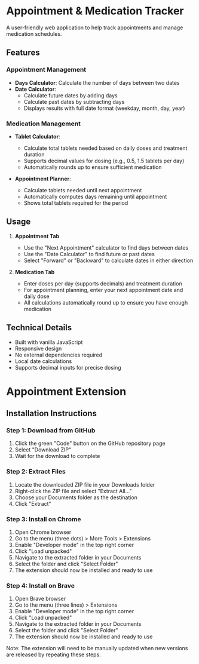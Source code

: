 # Appointment & Medication Tracker

A user-friendly web application to help track appointments and manage medication schedules.

## Features

### Appointment Management
- **Days Calculator**: Calculate the number of days between two dates
- **Date Calculator**: 
  - Calculate future dates by adding days
  - Calculate past dates by subtracting days
  - Displays results with full date format (weekday, month, day, year)

### Medication Management
- **Tablet Calculator**:
  - Calculate total tablets needed based on daily doses and treatment duration
  - Supports decimal values for dosing (e.g., 0.5, 1.5 tablets per day)
  - Automatically rounds up to ensure sufficient medication

- **Appointment Planner**:
  - Calculate tablets needed until next appointment
  - Automatically computes days remaining until appointment
  - Shows total tablets required for the period

## Usage

1. **Appointment Tab**
   - Use the "Next Appointment" calculator to find days between dates
   - Use the "Date Calculator" to find future or past dates
   - Select "Forward" or "Backward" to calculate dates in either direction

2. **Medication Tab**
   - Enter doses per day (supports decimals) and treatment duration
   - For appointment planning, enter your next appointment date and daily dose
   - All calculations automatically round up to ensure you have enough medication

## Technical Details
- Built with vanilla JavaScript
- Responsive design
- No external dependencies required
- Local date calculations
- Supports decimal inputs for precise dosing

# Appointment Extension

## Installation Instructions

### Step 1: Download from GitHub
1. Click the green "Code" button on the GitHub repository page
2. Select "Download ZIP"
3. Wait for the download to complete

### Step 2: Extract Files
1. Locate the downloaded ZIP file in your Downloads folder
2. Right-click the ZIP file and select "Extract All..."
3. Choose your Documents folder as the destination
4. Click "Extract"

### Step 3: Install on Chrome
1. Open Chrome browser
2. Go to the menu (three dots) > More Tools > Extensions
3. Enable "Developer mode" in the top right corner
4. Click "Load unpacked"
5. Navigate to the extracted folder in your Documents
6. Select the folder and click "Select Folder"
7. The extension should now be installed and ready to use

### Step 4: Install on Brave
1. Open Brave browser
2. Go to the menu (three lines) > Extensions
3. Enable "Developer mode" in the top right corner
4. Click "Load unpacked"
5. Navigate to the extracted folder in your Documents
6. Select the folder and click "Select Folder"
7. The extension should now be installed and ready to use

Note: The extension will need to be manually updated when new versions are released by repeating these steps.


